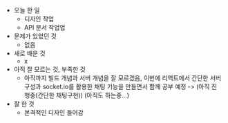 - 오늘 한 일
  - 디자인 작업
  - API 문서 작업업
- 문제가 있었던 것
  - 없음
- 새로 배운 것
  - x
- 아직 잘 모르는 것, 부족한 것
  - 아직까지 빌드 개념과 서버 개념을 잘 모르겠음, 이번에 리액트에서 간단한 서버 구성과
    socket.io를 활용한 채팅 기능을 만들면서 함께 공부 예정 -> (아직 진행중(간단한 채팅구현))
    (아직도 하는중...)
- 잘 한 것
  - 본격적인 디자인 들어감
